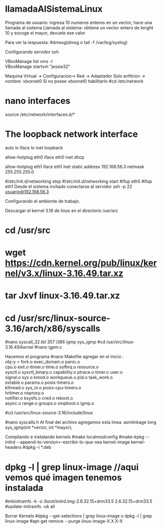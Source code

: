 # llamadaAlSistemaLinux
Programa de usuario: ingresa 10 numeros enteros en un vector, hace una llamada al sistema
Llamada al sistema: obtiene un vector entero de lenght 10 y escoge el mayor, devuele ese valor



Para ver la respuesta: #dmesg(dmsg o tail -f /var/log/syslog) 

Configurando servidor ssh

VBoxManage list vms -l     
 VBoxManage startvm "jessie32"

Maquina Virtual → Configuracion→ Red → Adaptador Solo anfitrion → nombre: vboxnet0
Si no posee vboxnet0 habilitarlo
#cd /etc/network
# nano interfaces

source /etc/network/interfaces.d/*
# The loopback network interface
auto lo
iface lo inet loopback

allow-hotplug eth0
iface eth0 inet dhcp

allow-hotplug eth1
iface eth1 inet static
address 192.168.56.3
netmask 255.255.255.0



#/etc/init.d/networking stop
#/etc/init.d/networking start
#ifup eth0
#ifup eth1
Desde el sistema invitado conectarse al servidor ssh -p 22 usuario@192.168.56.3

Configurando el ambiente de trabajo.

Descargar el kernel 3.16 de linux  en el directorio /usr/src
# cd /usr/src
# wget https://cdn.kernel.org/pub/linux/kernel/v3.x/linux-3.16.49.tar.xz
# tar Jxvf  linux-3.16.49.tar.xz
# cd /usr/src/linux-source-3.16/arch/x86/syscalls

#nano syscall_32.tbl
357     i386    igmp                    sys_igmp
#cd /usr/src/linux-3.16.49/kernel
#nano igpm.c

Hacemos el programa
#nano Makefile
agregar en el inicio : 	
obj-y     	= fork.o exec_domain.o panic.o \
            cpu.o exit.o itimer.o time.o softirq.o resource.o \
            sysctl.o sysctl_binary.o capability.o ptrace.o timer.o user.o \
            signal.o sys.o kmod.o workqueue.o pid.o task_work.o \
            extable.o params.o posix-timers.o \
            kthread.o sys_ni.o posix-cpu-timers.o \
            hrtimer.o nsproxy.o \
            notifier.o ksysfs.o cred.o reboot.o \
            async.o range.o groups.o smpboot.o igmp.o


#cd  /usr/src/linux-source-3.16/include/linux

#nano syscalls.h
Al final del archivo agregamos esta linea:
asmlinkage long sys_igmp(int  *vector,  int  *mayor); 



Compilando e instalando kernels
#make localmodconfig
#make-kpkg --initrd --append-to-version=-escribir-lo-que-sea kernel-image kernel-headers
#dpkg -i *.deb
# dpkg -l | grep linux-image //aqui vemos qué imagen tenemos instalada
#mkinitramfs -k -o /boot/initrd.img-2.6.32.15+drm33.5 2.6.32.15+drm33.5
#update-initramfs -uk all

Borrar Kernels
#dpkg --get-selections | grep linux-image 	    o		 dpkg -l | grep linux-image
#apt-get remove --purge linux-image-X.X.X-X

